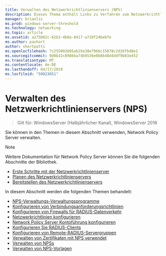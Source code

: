 ```yaml
---
title: Verwalten des Netzwerkrichtlinienservers (NPS)
description: Dieses Thema enthält Links zu Verfahren zum Netzwerkrichtlinienserver unter Windows Server 2016, und enthält Links zu weiteren Anleitungen zum NPS.
manager: brianlic
ms.prod: windows-server-threshold
ms.technology: networking
ms.topic: article
ms.assetid: a275b02c-62b3-4b8a-8417-a710f24bebfe
ms.author: pashort
author: shortpatti
ms.openlocfilehash: 7c255002605ab29a38e7966c15878c2d26fbd8e1
ms.sourcegitcommit: 0d0b32c8986ba7db9536e0b8648d4ddf9b03e452
ms.translationtype: MT
ms.contentlocale: de-DE
ms.lasthandoff: 04/17/2019
ms.locfileid: "59823651"
---
```

# <a name="manage-network-policy-server-nps"></a>Verwalten des Netzwerkrichtlinienservers (NPS)

>Gilt für: WindowsServer (Halbjährlicher Kanal), WindowsServer 2016

Sie können in den Themen in diesem Abschnitt verwenden, Network Policy Server verwalten.  
  
>[!NOTE]
>Weitere Dokumentation für Network Policy Server können Sie die folgenden Abschnitte der Bibliothek.  
>- [Erste Schritte mit der Netzwerkrichtlinienserver](nps-getstart-top.md)
>- [Planen des Netzwerkrichtlinienservers](nps-plan-top.md)
>- [Bereitstellen des Netzwerkrichtlinienservers](nps-deploy.md)  
  
In diesem Abschnitt werden die folgenden Themen behandelt:  
  
- [NPS-Verwaltungs-Verwaltungsprogramme](nps-admintools.md)
- [Konfigurieren von Verbindungsanforderungsrichtlinien](nps-crp-configure.md)
- [Konfigurieren von Firewalls für RADIUS-Datenverkehr](nps-firewalls-configure.md)
- [Netzwerkrichtlinien konfigurieren](nps-np-configure.md)
- [Network Policy Server Kontoführung konfigurieren](nps-accounting-configure.md)
- [Konfigurieren Sie RADIUS-Clients](nps-radius-clients-configure.md)
- [Konfigurieren von Remote-RADIUS-Servergruppen](nps-crp-rrsg-configure.md)
- [Verwalten von Zertifikaten mit NPS verwendet](nps-manage-certificates.md)
- [Verwalten von NPSs](nps-manage-servers.md)
- [Verwalten von NPS-Vorlagen](nps-manage-templates.md)

